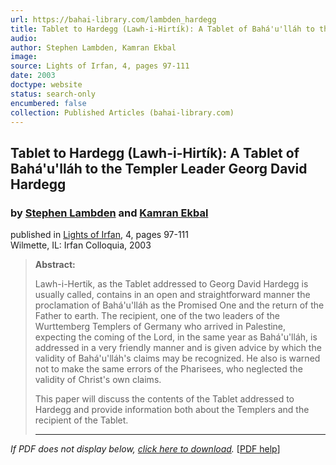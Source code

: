 ```yaml
---
url: https://bahai-library.com/lambden_hardegg
title: Tablet to Hardegg (Lawh-i-Hirtík): A Tablet of Bahá'u'lláh to the Templer Leader Georg David Hardegg
audio: 
author: Stephen Lambden, Kamran Ekbal
image: 
source: Lights of Irfan, 4, pages 97-111
date: 2003
doctype: website
status: search-only
encumbered: false
collection: Published Articles (bahai-library.com)
---
```



## Tablet to Hardegg (Lawh-i-Hirtík): A Tablet of Bahá'u'lláh to the Templer Leader Georg David Hardegg

### by [Stephen Lambden](https://bahai-library.com/author/Stephen+Lambden) and [Kamran Ekbal](https://bahai-library.com/author/Kamran+Ekbal)

published in [Lights of Irfan](http://bahai-library.com/lights_irfan_4), 4, pages 97-111  
Wilmette, IL: Irfan Colloquia, 2003


> **Abstract:**  
>   
> Lawh-i-Hertik, as the Tablet addressed to Georg David Hardegg is usually called, contains in an open and straightforward manner the proclamation of Bahá'u'lláh as the Promised One and the return of the Father to earth. The recipient, one of the two leaders of the Wurttemberg Templers of Germany who arrived in Palestine, expecting the coming of the Lord, in the same year as Bahá'u'lláh, is addressed in a very friendly manner and is given advice by which the validity of Bahá'u'lláh's claims may be recognized. He also is warned not to make the same errors of the Pharisees, who neglected the validity of Christ's own claims.  
>   
> This paper will discuss the contents of the Tablet addressed to Hardegg and provide information both about the Templers and the recipient of the Tablet.
> 
> * * *

_If PDF does not display below, [click here to download](http://irfancolloquia.org/pdf/lights4_lambden_ekbal.pdf)._ \[[PDF help](https://bahai-library.com/pdf/)\]